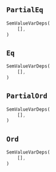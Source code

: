 ## `PartialEq`

```rust
SemValueVarDeps(
    [],
)
```

## `Eq`

```rust
SemValueVarDeps(
    [],
)
```

## `PartialOrd`

```rust
SemValueVarDeps(
    [],
)
```

## `Ord`

```rust
SemValueVarDeps(
    [],
)
```
